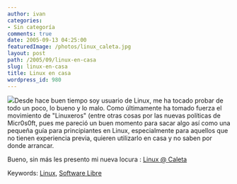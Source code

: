 ```yaml
---
author: ivan
categories:
- Sin categoría
comments: true
date: 2005-09-13 04:25:00
featuredImage: /photos/linux_caleta.jpg
layout: post
path: /2005/09/linux-en-casa
slug: linux-en-casa
title: Linux en casa
wordpress_id: 980
---
```


[![](https://photos1.blogger.com/blogger/5311/455/320/linux_caleta.jpg)](https://photos1.blogger.com/blogger/5311/455/1600/linux_caleta.jpg)Desde hace buen tiempo soy usuario de Linux, me ha tocado probar de todo un poco, lo bueno y lo malo. Como últimamente ha tomado fuerza el movimiento de "Linuxeros" (entre otras cosas por las nuevas políticas de Micr0s0ft, pues me pareció un buen momento para sacar algo así como una pequeña guía para principiantes en Linux, especialmente para aquellos que no tienen experiencia previa, quieren utilizarlo en casa y no saben por donde arrancar.

Bueno, sin más les presento mi nueva locura :
[Linux @ Caleta](https://caletalinux.blogspot.com/)

Keywords: [Linux](https://www.technorati.com/tag/Linux), [Software Libre](https://www.technorati.com/tag/software%20libre)